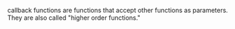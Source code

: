 callback functions are functions that accept other functions as parameters. They are also called "higher order functions."